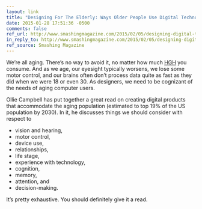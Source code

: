 ```yaml
---
layout: link
title: "Designing For The Elderly: Ways Older People Use Digital Technology Differently"
date: 2015-01-28 17:51:36 -0500
comments: false
ref_url: http://www.smashingmagazine.com/2015/02/05/designing-digital-technology-for-the-elderly/
in_reply_to: http://www.smashingmagazine.com/2015/02/05/designing-digital-technology-for-the-elderly/
ref_source: Smashing Magazine
---
```


We’re all aging. There’s no way to avoid it, no matter how much [HGH](http://en.wikipedia.org/wiki/Growth_hormone) you consume. And as we age, our eyesight typically worsens, we lose some motor control, and our brains often don’t process data quite as fast as they did when we were 18 or even 30. As designers, we need to be cognizant of the needs of aging computer users.

Ollie Campbell has put together a great read on creating digital products that accommodate the aging population (estimated to top 19% of the US population by 2030). In it, he discusses things we should consider with respect to

* vision and hearing,
* motor control,
* device use,
* relationships,
* life stage,
* experience with technology,
* cognition,
* memory,
* attention, and
* decision-making.

It’s pretty exhaustive. You should definitely give it a read.